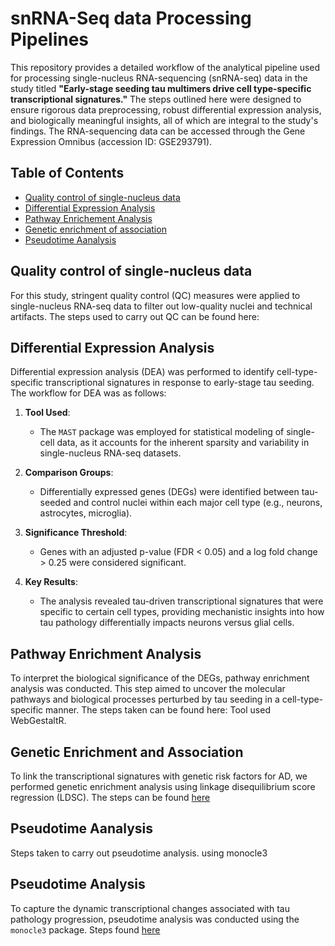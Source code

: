 
# snRNA-Seq data Processing Pipelines 

This repository provides a detailed workflow of the analytical pipeline used for processing single-nucleus RNA-sequencing (snRNA-seq) data in the study titled **"Early-stage seeding tau multimers drive cell type-specific transcriptional signatures."** The steps outlined here were designed to ensure rigorous data preprocessing, robust differential expression analysis, and biologically meaningful insights, all of which are integral to the study's findings. The RNA-sequencing data can be accessed through the Gene Expression Omnibus (accession ID: GSE293791).


## Table of Contents

- [Quality control of single-nucleus data](#qc)
- [Differential Expression Analysis](#DEA)
- [Pathway Enrichement Analysis](#WebGestaltR)
- [Genetic enrichment of association](#ldsc)
- [Pseudotime Aanalysis](#monocle)

## Quality control of single-nucleus data <a name="qc"></a>

For this study, stringent quality control (QC) measures were applied to single-nucleus RNA-seq data to filter out low-quality nuclei and technical artifacts. The steps used to carry out QC can be found here:


## Differential Expression Analysis <a name="dea"></a>

Differential expression analysis (DEA) was performed to identify cell-type-specific transcriptional signatures in response to early-stage tau seeding. The workflow for DEA was as follows:

1. **Tool Used**: 
   - The `MAST` package was employed for statistical modeling of single-cell data, as it accounts for the inherent sparsity and variability in single-nucleus RNA-seq datasets.

2. **Comparison Groups**: 
   - Differentially expressed genes (DEGs) were identified between tau-seeded and control nuclei within each major cell type (e.g., neurons, astrocytes, microglia).

3. **Significance Threshold**:
   - Genes with an adjusted p-value (FDR < 0.05) and a log fold change > 0.25 were considered significant.

4. **Key Results**:
   - The analysis revealed tau-driven transcriptional signatures that were specific to certain cell types, providing mechanistic insights into how tau pathology differentially impacts neurons versus glial cells.


## Pathway Enrichment Analysis <a name="pathway-enrichment"></a>

To interpret the biological significance of the DEGs, pathway enrichment analysis was conducted. This step aimed to uncover the molecular pathways and biological processes perturbed by tau seeding in a cell-type-specific manner. The steps taken can be found here:  Tool used WebGestaltR.

## Genetic Enrichment and Association <a name="genetic-enrichment"></a>

To link the transcriptional signatures with genetic risk factors for AD, we performed genetic enrichment analysis using linkage disequilibrium score regression (LDSC). The steps can be found [here](https://github.com/rahfel/VPA/blob/1ab5f6a70458a1c9c4dad33ca1d4b17e84460d1a/Codes/LDSC_ANALYSIS.R#L1-L50)


## Pseudotime Aanalysis

Steps taken to carry out pseudotime analysis. using monocle3 



## Pseudotime Analysis <a name="pseudotime-analysis"></a>

To capture the dynamic transcriptional changes associated with tau pathology progression, pseudotime analysis was conducted using the `monocle3` package. Steps found [here]() 


